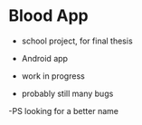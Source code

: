 # Blood App


  - school project, for final thesis
  - Android app
  - work in progress


  - probably still many bugs



  -PS looking for a better name